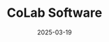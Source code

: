 ---  
layout: startup_page  
title: "CoLab Software"  
id: "colabsoftware.com"  
permalink: "/colabsoftwarecolabsoftware.com03192025/"  
website: "https://www.colabsoftware.com/"  
funding_round: "Strategic Investment"  
funding_amount: "CAD$5.6M"  
investors: "Hibernia Projects, Hebron Projects"  
about: "CoLab Software is a cloud-based platform designed for efficient design review. It allows engineers, designers, and stakeholders to collaborate on designs, leading to more effective engineering reviews. The company is also developing ReviewAI, a suite of AI and Machine Learning applications to accelerate product development and improve quality."  
markets: "AI, Software Development"  
hq: "St. John’s, Newfoundland and Labrador, Canada"  
founded_year: "2017"  
linkedin: "https://ca.linkedin.com/company/colabsoftware"  
twitter: "https://twitter.com/colab_software"  
instagram: ""  
facebook: "https://www.facebook.com/colabsoftware"  
crunchbase: "https://www.crunchbase.com/organization/colab-software"  
pitchbook: ""  

date_display: "19-Mar-2025"  
date: "2025-03-19"

# SEO Optimization  
meta_title: "CoLab Software - Strategic Investment Funding (CAD$5.6M)"  
meta_description: "CoLab Software, CoLab Software is a cloud-based platform designed for efficient design review. It allows engineers, designers, and stakeholders to collaborate on desi..."  
meta_keywords: "CoLab Software, AI, Software Development, Strategic Investment funding"  
canonical_url: "https://startup.projectstartups.com/colabsoftwarecolabsoftware.com03192025/"  
---